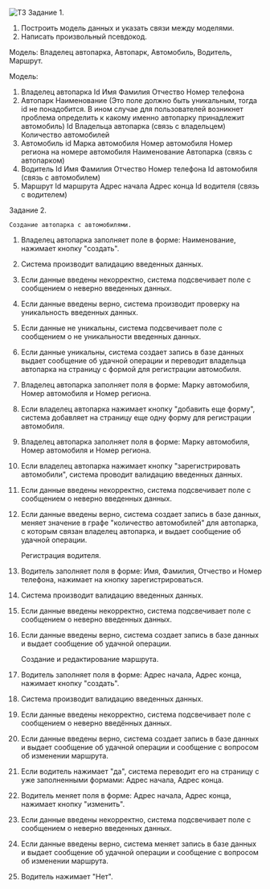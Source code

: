 ![ТЗ](https://github.com/KitaRomanov/TZBD/assets/120369265/75283e71-dfbb-4d6c-8bce-e01a0d249358)
Задание 1.

1) Построить модель данных и указать связи между моделями.
2) Написать произвольный псевдокод.

Модель:
Владелец автопарка, Автопарк, Автомобиль, Водитель, Маршрут.


Модель:
1) Владелец автопарка
Id
Имя
Фамилия
Отчество
Номер телефона
2) Автопарк
Наименование (Это поле должно быть уникальным, тогда id не понадобится. В ином случае для пользователей возникнет проблема определить к какому именно автопарку принадлежит автомобиль) 
Id Владельца автопарка (связь с владельцем)
Количество автомобилей
3) Автомобиль
id 
Марка автомобиля
Номер автомобиля
Номер региона на номере автомобиля
Наименование Автопарка (связь с автопарком)
4) Водитель
Id
Имя
Фамилия
Отчество
Номер телефона
Id автомобиля (связь с автомобилем)
5) Маршрут
Id маршрута
Адрес начала
Адрес конца
Id водителя (связь с водителем)

Задание 2.

	Создание автопарка с автомобилями.
1. Владелец автопарка заполняет поле в форме: Наименование, нажимает кнопку "создать".
2. Система производит валидацию введенных данных.
3. Если данные введены некорректно, система подсвечивает поле с сообщением о неверно введенных данных.
4. Если данные введены верно, система производит проверку на уникальность введенных данных.
5. Если данные не уникальны, система подсвечивает поле с сообщением о не уникальности введенных данных.
6. Если данные уникальны, система создает запись в базе данных выдает сообщение об удачной операции и переводит владельца автопарка на страницу с формой для регистрации автомобиля.
7. Владелец автопарка заполняет поля в форме: Марку автомобиля, Номер автомобиля и Номер региона.
8. Если владелец автопарка нажимает кнопку "добавить еще форму", система добавляет на страницу еще одну форму для регистрации автомобиля.
9. Владелец автопарка заполняет поля в форме: Марку автомобиля, Номер автомобиля и Номер региона.
10. Если владелец автопарка нажимает кнопку "зарегистрировать автомобили", система проводит валидацию введенных данных.
11. Если данные введены некорректно, система подсвечивает поле с сообщением о неверно введенных данных.
12. Если данные введены верно, система создает запись в базе данных, меняет значение в графе "количество автомобилей" для автопарка, с которым связан владелец автопарка, и выдает сообщение об удачной операции.

	Регистрация водителя.
1. Водитель заполняет поля в форме: Имя, Фамилия, Отчество и Номер телефона, нажимает на кнопку зарегистрироваться.
2. Система производит валидацию введенных данных.
3. Если данные введены некорректно, система подсвечивает поле с сообщением о неверно введенных данных.
4. Если данные введены верно, система создает запись в базе данных и выдает сообщение об удачной операции.

	Создание и редактирование маршрута.
1. Водитель заполняет поля в форме: Адрес начала, Адрес конца, нажимает кнопку "создать".
2. Система производит валидацию введенных данных.
3. Если данные введены некорректно, система подсвечивает поле с сообщением о неверно введённых данных.
4. Если данные введены верно, система создает запись в базе данных и выдает сообщение об удачной операции и сообщение с вопросом об изменении маршрута.
5. Если водитель нажимает "да", система переводит его на страницу с уже заполненными формами: Адрес начала, Адрес конца.
6. Водитель меняет поля в форме: Адрес начала, Адрес конца, нажимает кнопку "изменить".
7. Если данные введены некорректно, система подсвечивает поле с сообщением о неверно введенных данных.
8. Если данные введены верно, система меняет запись в базе данных и выдает сообщение об удачной операции и сообщение с вопросом об изменении маршрута.
9. Водитель нажимает "Нет".

